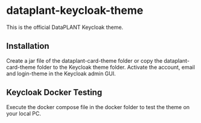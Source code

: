 # dataplant-keycloak-theme

This is the official DataPLANT Keycloak theme.

## Installation
Create a jar file of the dataplant-card-theme folder or copy the dataplant-card-theme folder to the Keycloak theme 
folder.
Activate the account, email and login-theme in the Keycloak admin GUI.

## Keycloak Docker Testing
Execute the docker compose file in the docker folder to test the theme on your local PC.
